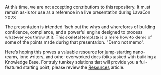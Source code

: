 At this time, we are not accepting contributions to this repository.
It must remain as-is for use as a reference in a live presentation during LavaCon 2023.

The presentation is intended flseh out the whys and wherefores of building confidence, compliance, and a powerful engine designed to process whatever you throw at it. This skeletal template is a mere how-to demo of some of the points made during that presentation. "Demo not memo".  

Here's hoping this proves a valuable resource for jump-starting nano-teams, lone writers, and other overworked docs folks tasked with building a Knowledge Base. For truly turnkey solutions that will provide you a full-featured starting point, please review the [Resources](/.docs/team1/resources.md) article.

